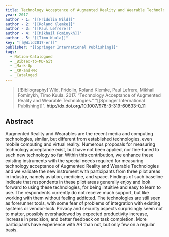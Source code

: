 ```yaml
---
title: Technology Acceptance of Augmented Reality and Wearable Technologies
year: 2017
author - 1: "[[Fridolin Wild]]"
author - 2: "[[Roland Klemke]]"
author - 3: "[[Paul Lefrere]]"
author - 4: "[[Mikhail Fominykh]]"
author - 5: "[[Timo Kuula]]"
key: "[[@Wild2017-er]]"
publisher: "[[Springer International Publishing]]"
tags:
  - Notion-Catalogued
  - _BibTex-to-MD-Git
  - _Mark-Up
  - _XR-and-MR
  - _Cataloged
---
```


> [!Bibliography]
> Wild, Fridolin, Roland Klemke, Paul Lefrere, Mikhail Fominykh, Timo Kuula. 2017. “Technology Acceptance of Augmented Reality and Wearable Technologies.” "[[Springer International Publishing]]". http://dx.doi.org/10.1007/978-3-319-60633-0_11

## Abstract
Augmented Reality and Wearables are the recent media and computing technologies, similar, but different from established technologies, even mobile computing and virtual reality. Numerous proposals for measuring technology acceptance exist, but have not been applied, nor fine-tuned to such new technology so far. Within this contribution, we enhance these existing instruments with the special needs required for measuring technology acceptance of Augmented Reality and Wearable Technologies and we validate the new instrument with participants from three pilot areas in industry, namely aviation, medicine, and space. Findings of such baseline indicate that respondents in these pilot areas generally enjoy and look forward to using these technologies, for being intuitive and easy to learn to use. The respondents currently do not receive much support, but like working with them without feeling addicted. The technologies are still seen as forerunner tools, with some fear of problems of integration with existing systems or vendor-lock. Privacy and security aspects surprisingly seem not to matter, possibly overshadowed by expected productivity increase, increase in precision, and better feedback on task completion. More participants have experience with AR than not, but only few on a regular basis.